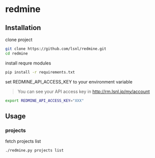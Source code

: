 # redmine

## Installation

clone project

```zsh
git clone https://github.com/lsnl/redmine.git
cd redmine
```

install requre modules

```zsh
pip install -r requirements.txt
```

set REDMINE_API_ACCESS_KEY to your environment variable

> You can see your API access key in http://rm.lsnl.jp/my/account

```zsh
export REDMINE_API_ACCESS_KEY="XXX"
```

## Usage

### projects

fetch projects list

```zsh
./redmine.py projects list
```
